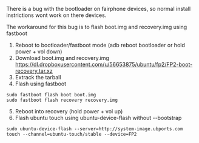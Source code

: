 There is a bug with the bootloader on fairphone devices, so normal install instrictions wont work on there devices.

The workaround for this bug is to flash boot.img and recovery.img using fastboot


1. Reboot to bootloader/fastboot mode (adb reboot bootloader or hold power + vol down)
2. Download boot.img and recovery.img https://dl.dropboxusercontent.com/u/56653875/ubuntu/fp2/FP2-boot-recovery.tar.xz
3. Extrack the tarball
4. Flash using fastboot
```
sudo fastboot flash boot boot.img
sudo fastboot flash recovery recovery.img
```
5. Reboot into recovery (hold power + vol up)
6. Flash ubuntu touch using ubuntu-device-flash without --bootstrap
```
sudo ubuntu-device-flash --server=http://system-image.ubports.com touch --channel=ubuntu-touch/stable --device=FP2
```